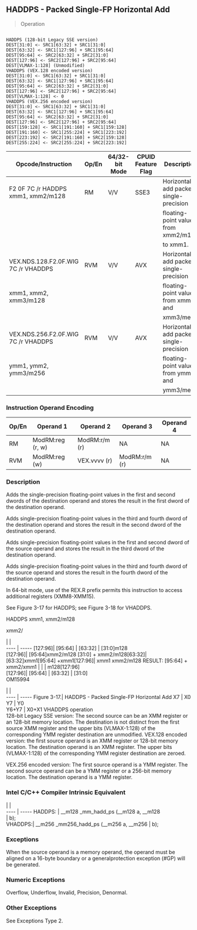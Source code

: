 ## HADDPS - Packed Single-FP Horizontal Add

> Operation
``` slim

HADDPS (128-bit Legacy SSE version)
DEST[31:0] <- SRC1[63:32] + SRC1[31:0]
DEST[63:32] <- SRC1[127:96] + SRC1[95:64]
DEST[95:64] <- SRC2[63:32] + SRC2[31:0]
DEST[127:96] <- SRC2[127:96] + SRC2[95:64]
DEST[VLMAX-1:128] (Unmodified)
VHADDPS (VEX.128 encoded version)
DEST[31:0] <- SRC1[63:32] + SRC1[31:0]
DEST[63:32] <- SRC1[127:96] + SRC1[95:64]
DEST[95:64] <- SRC2[63:32] + SRC2[31:0]
DEST[127:96] <- SRC2[127:96] + SRC2[95:64]
DEST[VLMAX-1:128] <- 0
VHADDPS (VEX.256 encoded version)
DEST[31:0] <- SRC1[63:32] + SRC1[31:0]
DEST[63:32] <- SRC1[127:96] + SRC1[95:64]
DEST[95:64] <- SRC2[63:32] + SRC2[31:0]
DEST[127:96] <- SRC2[127:96] + SRC2[95:64]
DEST[159:128] <- SRC1[191:160] + SRC1[159:128]
DEST[191:160] <- SRC1[255:224] + SRC1[223:192]
DEST[223:192] <- SRC2[191:160] + SRC2[159:128]
DEST[255:224] <- SRC2[255:224] + SRC2[223:192]

```

 Opcode/Instruction                 | Op/En| 64/32-bit Mode| CPUID Feature Flag| Description                           
 ---  | --- | --- | --- | ---
 F2 0F 7C /r HADDPS xmm1, xmm2/m128 | RM   | V/V           | SSE3              | Horizontal add packed single-precision
                                    |      |               |                   | floating-point values from xmm2/m128  
                                    |      |               |                   | to xmm1.                              
 VEX.NDS.128.F2.0F.WIG 7C /r VHADDPS| RVM  | V/V           | AVX               | Horizontal add packed single-precision
 xmm1, xmm2, xmm3/m128              |      |               |                   | floating-point values from xmm2 and   
                                    |      |               |                   | xmm3/mem.                             
 VEX.NDS.256.F2.0F.WIG 7C /r VHADDPS| RVM  | V/V           | AVX               | Horizontal add packed single-precision
 ymm1, ymm2, ymm3/m256              |      |               |                   | floating-point values from ymm2 and   
                                    |      |               |                   | ymm3/mem.                             

### Instruction Operand Encoding
 Op/En| Operand 1       | Operand 2    | Operand 3    | Operand 4
 ---  | --- | --- | --- | ---
 RM   | ModRM:reg (r, w)| ModRM:r/m (r)| NA           | NA       
 RVM  | ModRM:reg (w)   | VEX.vvvv (r) | ModRM:r/m (r)| NA       

### Description
Adds the single-precision floating-point values in the first and second dwords
of the destination operand and stores the result in the first dword of the destination
operand.

Adds single-precision floating-point values in the third and fourth dword of
the destination operand and stores the result in the second dword of the destination
operand.

Adds single-precision floating-point values in the first and second dword of
the source operand and stores the result in the third dword of the destination
operand.

Adds single-precision floating-point values in the third and fourth dword of
the source operand and stores the result in the fourth dword of the destination
operand.

In 64-bit mode, use of the REX.R prefix permits this instruction to access additional
registers (XMM8-XMM15).

See Figure 3-17 for HADDPS; see Figure 3-18 for VHADDPS.

HADDPS xmm1, xmm2/m128

xmm2/

   | |  
---- | -----
 [127:96]| [95:64]                                   | [63:32]                         | [31:0]m128                                
 [127:96]| [95:64]xmm2/m128 [31:0] + xmm2/m128[63:32]| [63:32]xmm1[95:64] +xmm1[127:96]| xmm1 xmm2/m128 RESULT: [95:64] + xmm2/xmm1
         |                                           |                                 | m128[127:96]                              
 [127:96]| [95:64]                                   | [63:32]                         | [31:0]                                    
OM15994

   | |  
---- | -----
 Figure 3-17.| HADDPS - Packed Single-FP Horizontal Add
 X7          | X0                                    
 Y7          | Y0                                    
 Y6+Y7       | X0+X1 VHADDPS operation               
128-bit Legacy SSE version: The second source can be an XMM register or an 128-bit
memory location. The destination is not distinct from the first source XMM register
and the upper bits (VLMAX-1:128) of the corresponding YMM register destination
are unmodified. VEX.128 encoded version: the first source operand is an XMM
register or 128-bit memory location. The destination operand is an XMM register.
The upper bits (VLMAX-1:128) of the corresponding YMM register destination are
zeroed.

VEX.256 encoded version: The first source operand is a YMM register. The second
source operand can be a YMM register or a 256-bit memory location. The destination
operand is a YMM register.



### Intel C/C++ Compiler Intrinsic Equivalent
   | |  
---- | -----
 HADDPS: | __m128 _mm_hadd_ps (__m128 a, __m128   
         | b);                                    
 VHADDPS:| __m256 _mm256_hadd_ps (__m256 a, __m256
         | b);                                    

### Exceptions
When the source operand is a memory operand, the operand must be aligned on
a 16-byte boundary or a generalprotection exception (#GP) will be generated.


### Numeric Exceptions
Overflow, Underflow, Invalid, Precision, Denormal.


### Other Exceptions
See Exceptions Type 2.

